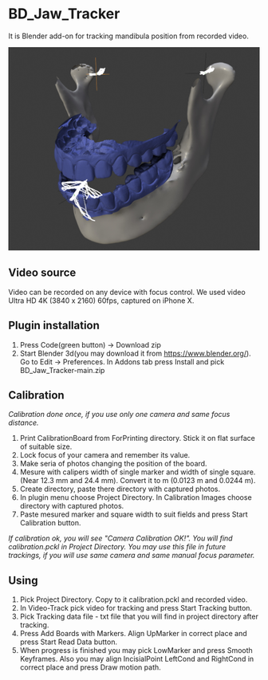 # BD_Jaw_Tracker
It is Blender add-on for tracking mandibula position from recorded video.

![alt][logo]

[logo]: ./Resources/Images/1.jpg "Screenshot from Blender with path of condule and incisial point"

## Video source
Video can be recorded on any device with focus control. We used video Ultra HD 4K (3840 x 2160) 60fps, captured on iPhone X.

## Plugin installation

1. Press Code(green button) -> Download zip
2. Start Blender 3d(you may download it from https://www.blender.org/). Go to Edit -> Preferences. In Addons tab press Install and pick BD_Jaw_Tracker-main.zip 


## Calibration
*Calibration done once, if you use only one camera and same focus distance.*

1. Print CalibrationBoard from ForPrinting directory. Stick it on flat surface of suitable size. 
2. Lock focus of your camera and remember its value.
3. Make seria of photos changing the position of the board.
4. Mesure with calipers width of single marker and width of single square. (Near 12.3 mm and 24.4 mm). Convert it to m (0.0123 m and 0.0244 m).
5. Create directory, paste there directory with captured photos.
6. In plugin menu choose Project Directory. In Calibration Images choose directory with captured photos.
7. Paste mesured marker and square width to suit fields and press Start Calibration button.

*If calibration ok, you will see "Camera Calibration OK!". You will find calibration.pckl in Project Directory. You may use this file in future trackings, if you will use same camera and same manual focus parameter.*

## Using
1. Pick Project Directory. Copy to it calibration.pckl and recorded video.
2. In Video-Track pick video for tracking and press Start Tracking button.
3. Pick Tracking data file -  txt file that you will find in project directory after tracking.
4. Press Add Boards with Markers. Align UpMarker in correct place and press Start Read Data button.
5. When progress is finished you may pick LowMarker and press Smooth Keyframes. Also you may align IncisialPoint LeftCond and RightCond in correct place and press Draw motion path.
